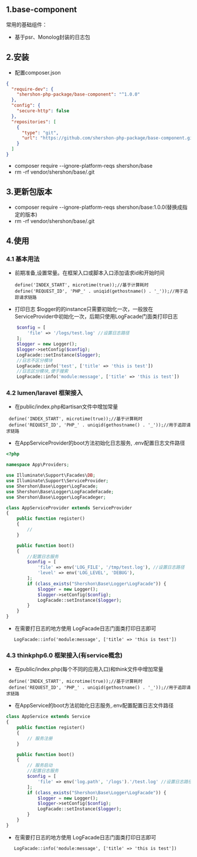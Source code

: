 ## 1.base-component

常用的基础组件：
- 基于psr、Monolog封装的日志包

## 2.安装

- 配置composer.json
```json
{
  "require-dev": {
    "shershon-php-package/base-component": "^1.0.0"
  },
  "config": {
    "secure-http": false
  },
  "repositories": [
    {
      "type": "git",
      "url": "https://github.com/shershon-php-package/base-component.git"
    }
  ]
}
```

- composer require --ignore-platform-reqs shershon/base
- rm -rf vendor/shershon/base/.git

## 3.更新包版本
- composer  require --ignore-platform-reqs shershon/base:1.0.0(替换成指定的版本)
- rm -rf vendor/shershon/base/.git

## 4.使用

### 4.1 基本用法

* 前期准备,设置常量。在框架入口或脚本入口添加请求id和开始时间
   ```
   define('INDEX_START', microtime(true));//基于计算耗时
   define('REQUEST_ID', 'PHP_' . uniqid(gethostname() . '_'));//用于追踪请求链路
   ```

* 打印日志
  $logger的的instance只需要初始化一次，一般放在ServiceProvider中初始化一次，后期只使用LogFacade门面类打印日志
``` php
    $config = [
        'file' => '/logs/test.log' //设置日志路径
    ];
    $logger = new Logger();
    $logger->setConfig($config);
    LogFacade::setInstance($logger);
    //日志不区分模块
    LogFacade::info('test', ['title' => 'this is test'])
    //日志区分模块,便于搜索
    LogFacade::info('module:message', ['title' => 'this is test'])
```

### 4.2 lumen/laravel 框架接入

* 在public/index.php和artisan文件中增加常量
```
 define('INDEX_START', microtime(true));//基于计算耗时
 define('REQUEST_ID', 'PHP_' . uniqid(gethostname() . '_'));//用于追踪请求链路
```

* 在AppServiceProvider的boot方法初始化日志服务, .env配置日志文件路径
```php
<?php

namespace App\Providers;

use Illuminate\Support\Facades\DB;
use Illuminate\Support\ServiceProvider;
use Shershon\Base\Logger\LogFacade;
use Shershon\Base\Logger\LogFacadeFacade;
use Shershon\Base\Logger\LogFacadeger;

class AppServiceProvider extends ServiceProvider
{
    public function register()
    {
        //
    }

    public function boot()
    {
        //配置日志服务
        $config = [
            'file' => env('LOG_FILE', '/tmp/test.log'), //设置日志路径
            'level' => env('LOG_LEVEL', 'DEBUG'),
        ];
        if (class_exists("Shershon\Base\Logger\LogFacade")) {
            $logger = new Logger();
            $logger->setConfig($config);
            LogFacade::setInstance($logger);
        }
    }
}
```

* 在需要打日志的地方使用 LogFacade日志门面类打印日志即可
 ``` 
    LogFacade::info('module:message', ['title' => 'this is test'])
 ```

### 4.3 thinkphp6.0 框架接入(有service概念)

* 在public/index.php(每个不同的应用入口)和think文件中增加常量
```
 define('INDEX_START', microtime(true));//基于计算耗时
 define('REQUEST_ID', 'PHP_' . uniqid(gethostname() . '_'));//用于追踪请求链路
```

* 在AppService的boot方法初始化日志服务,.env配置配置日志文件路径
```php
class AppService extends Service
{
    public function register()
    {
        // 服务注册
    }

    public function boot()
    {
        // 服务启动
        //配置日志服务
        $config = [
            'file' => env('log.path', '/logs').'/test.log' //设置日志路径
        ];
        if (class_exists("Shershon\Base\Logger\LogFacade")) {
            $logger = new Logger();
            $logger->setConfig($config);
            LogFacade::setInstance($logger);
        }
    }
}
```

* 在需要打日志的地方使用 LogFacade日志门面类打印日志即可
 ``` 
    LogFacade::info('module:message', ['title' => 'this is test'])
 ```